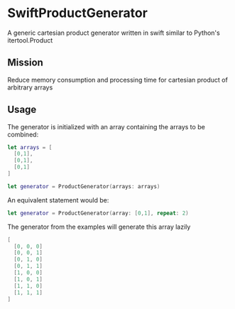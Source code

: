 # SwiftProductGenerator
A generic cartesian product generator written in swift similar to Python's itertool.Product

## Mission
Reduce memory consumption and processing time for cartesian product of arbitrary arrays


## Usage
The generator is initialized with an array containing the arrays to be combined:
```swift
let arrays = [
  [0,1],
  [0,1],
  [0,1]
]

let generator = ProductGenerator(arrays: arrays)
```

An equivalent statement would be:
```swift
let generator = ProductGenerator(array: [0,1], repeat: 2)
```

The generator from the examples will generate this array lazily
```swift
[
  [0, 0, 0]
  [0, 0, 1]
  [0, 1, 0]
  [0, 1, 1]
  [1, 0, 0]
  [1, 0, 1]
  [1, 1, 0]
  [1, 1, 1]
]
```


